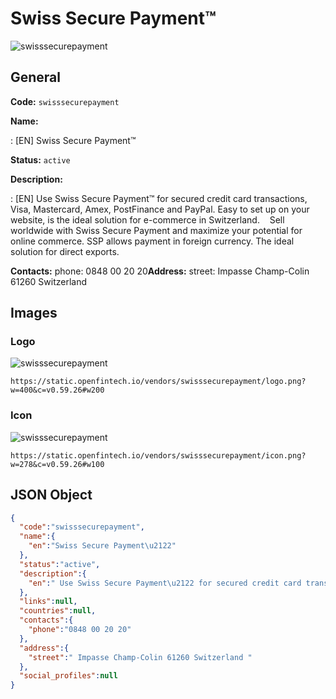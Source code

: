 
# Swiss Secure Payment™ 
![swisssecurepayment](https://static.openfintech.io/vendors/swisssecurepayment/logo.png?w=400&c=v0.59.26#w200)  

## General 
 
**Code:** `swisssecurepayment` 
 
**Name:** 
 
:	[EN] Swiss Secure Payment™ 
 
**Status:** `active` 
 
**Description:** 
 
: [EN]  Use Swiss Secure Payment™ for secured credit card transactions, Visa, Mastercard, Amex, PostFinance and PayPal. Easy to set up on your website, is the ideal solution for e-commerce in Switzerland.    Sell worldwide with Swiss Secure Payment and maximize your potential for online commerce. SSP allows payment in foreign currency. The ideal solution for direct exports.    
 
**Contacts:** 
phone: 0848 00 20 20**Address:** 
street:  Impasse Champ-Colin 61260 Switzerland  

## Images 

### Logo 
 
![swisssecurepayment](https://static.openfintech.io/vendors/swisssecurepayment/logo.png?w=400&c=v0.59.26#w200)  

```
https://static.openfintech.io/vendors/swisssecurepayment/logo.png?w=400&c=v0.59.26#w200
```  

### Icon 
 
![swisssecurepayment](https://static.openfintech.io/vendors/swisssecurepayment/icon.png?w=278&c=v0.59.26#w100)  

```
https://static.openfintech.io/vendors/swisssecurepayment/icon.png?w=278&c=v0.59.26#w100
```  

## JSON Object 

```json
{
  "code":"swisssecurepayment",
  "name":{
    "en":"Swiss Secure Payment\u2122"
  },
  "status":"active",
  "description":{
    "en":" Use Swiss Secure Payment\u2122 for secured credit card transactions, Visa, Mastercard, Amex, PostFinance and PayPal. Easy to set up on your website, is the ideal solution for e-commerce in Switzerland.\u00a0 \u00a0 Sell worldwide with Swiss Secure Payment and maximize your potential for online commerce. SSP allows payment in foreign currency. The ideal solution for direct exports. \u00a0 "
  },
  "links":null,
  "countries":null,
  "contacts":{
    "phone":"0848 00 20 20"
  },
  "address":{
    "street":" Impasse Champ-Colin 61260 Switzerland "
  },
  "social_profiles":null
}
```  
